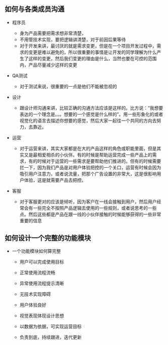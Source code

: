 # 

## 如何与各类成员沟通

- 程序员
	
	- 身为产品需要把需求想非常清楚，
	- 不用管技术实现，要把逻辑讲清楚，对于前因后果等待
	- 对于开发来讲，最讨厌的就是需求变更，但是在一个项目开发过程中，需求的变更是难以避免的，所以很重要的事情是让开发的同学理解为什么产生了这样的变更，然后我们变更的理由是什么，当然也要在可控的范围内，产品尽量减少这样的变更

- QA测试

	- 对于测试来说，很重要的一点是他们不能被忽视的

- 设计

	- 跟设计师沟通来讲，比较正确的沟通方法应该是这样的。比方说：“我想要表达的一个理念是。。。想要的一个感觉是什么样的”。用一些形象化的或者视觉化的语言去描述你想要的感觉，然后大家一起往一个共同的方向去努力，去靠近。

- 运营

	- 对于运营来讲，其实大家都是在大的产品这样的角色或职能里面，但是其实又是最相爱相杀的小伙伴。有的时候是帮助运营完成一些产品上的需求，有的时候对于运营的一些需求是要帮助他们推进的。但有的时候需要拦一下，因为我们产品是对用户体验把控的一个关口，运营有时候会因为吸引用户注意力，或者说流量，把那个广告设置的非常大，这是很影响用户体验，这是就需要产品去把控。

- 客服

	- 对于客服更对的应该是倾听，因为客户在一线会接触到用户，然后用户经常会有一些完全不按照产品逻辑去使用的一些规则，或者说思考的一些点。然后这些都是产品在跟一线的小伙伴接触的时候能够获得的一些非常重要的信息


## 如何设计一个完整的功能模块

- 一个功能模块如何算完整

	- 用户可以完成使用目标
	- 正常使用流程流畅
	- 异常使用流程提示清晰
	- 无技术实现障碍

	- 用户体验良好
	- 视觉表现体现设计思想
	- 以数据为依据，可实现运营目标
	- 负责到底，持续跟进，迭代更新